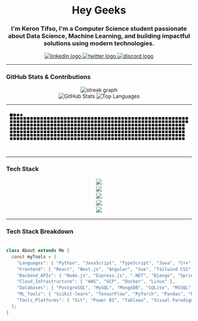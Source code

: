 <h1 align="center">Hey Geeks</h1>
<h3 align="center">I'm Keron Tifso, I'm a Computer Science student passionate about Data Science, Machine Learning, and building impactful solutions using modern technologies.</h3>


<div align="center">
  <a href="https://www.linkedin.com/in/keron-tifso/" target="_blank">
    <img src="https://img.shields.io/static/v1?message=LinkedIn&logo=linkedin&label=&color=0077B5&logoColor=white&labelColor=&style=for-the-badge" height="25" alt="linkedin logo" />
  </a>
  <a href="https://x.com/spades_______" target="_blank">
    <img src="https://img.shields.io/static/v1?message=Twitter&logo=twitter&label=&color=1DA1F2&logoColor=white&labelColor=&style=for-the-badge" height="25" alt="twitter logo" />
  </a>
  <a href="https://discordapp.com/users/Keron#1036" target="_blank">
    <img src="https://img.shields.io/static/v1?message=Discord&logo=discord&label=&color=7289DA&logoColor=white&labelColor=&style=for-the-badge" height="25" alt="discord logo" />
  </a>
</div>

---

<h3 align="left">GitHub Stats & Contributions</h3>

<div align="center">
  <img src="https://streak-stats.demolab.com?user=Kero-n&locale=en&mode=daily&theme=dracula&hide_border=false&border_radius=5" height="150" alt="streak graph" />
</div>

<div align="center">
  <img src="https://github-readme-stats.vercel.app/api?username=Kero-n&show_icons=true&theme=dracula&include_all_commits=true&count_private=true&hide_border=false" height="150" alt="GitHub Stats" />
  <img src="https://github-readme-stats.vercel.app/api/top-langs?username=Kero-n&layout=compact&card_width=320&langs_count=6&theme=dracula&hide_border=false" height="150" alt="Top Languages" />
</div>

---

![snake gif](https://github.com/Kero-n/Kero-n/blob/output/github-snake-dark.svg)

---

<h3 align="left">Tech Stack</h3>

<div align="center">
  <img src="https://skillicons.dev/icons?i=py,ts,js,cpp,java,cs,r,scala" height="60" />
  <br/>
  <img src="https://skillicons.dev/icons?i=react,nextjs,angular,vue,tailwind,css,html,bootstrap" height="60" />
  <br/>
  <img src="https://skillicons.dev/icons?i=aws,gcp,docker,linux,git,graphql,nodejs,postgres,mysql,mongodb,sqlite" height="60" />
  <br/>
  <img src="https://skillicons.dev/icons?i=django,dotnet,express,spring,flask" height="60" />
  <br/>
  <img src="https://skillicons.dev/icons?i=pandas,numpy,scikit-learn,matplotlib,tensorflow,pytorch,jupyter" height="60" />
</div>

---

<h3 align="left">Tech Stack Breakdown</h3>

```java

class About extends Me {
  const myTools = {
    "Languages": { "Python", "JavaScript", "TypeScript", "Java", "C++", "C#", "R", "Scala", "SQL" },
    "Frontend": { "React", "Next.js", "Angular", "Vue", "Tailwind CSS", "Bootstrap", "HTML5", "CSS3" },
    "Backend_APIs": { "Node.js", "Express.js", ".NET", "Django", "Spring Boot", "Flask", "GraphQL" },
    "Cloud_Infrastructure": { "AWS", "GCP", "Docker", "Linux" },
    "Databases": { "PostgreSQL", "MySQL", "MongoDB", "SQLite", "MSSQL" },
    "ML_Tools": { "Scikit-learn", "TensorFlow", "PyTorch", "Pandas", "NumPy", "Matplotlib", "Jupyter Notebook" },
    "Tools_Platforms": { "Git", "Power BI", "Tableau", "Visual Paradigm" }
  };
}

```



